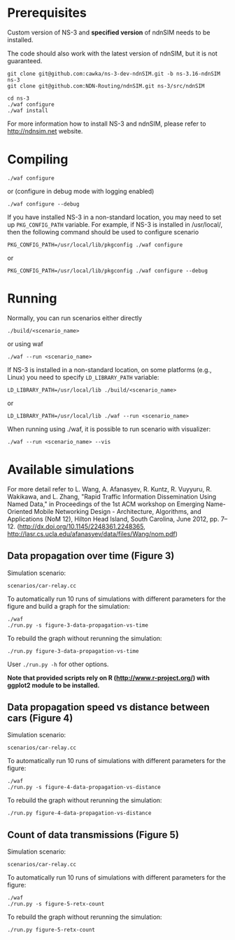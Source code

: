 Prerequisites
=============

Custom version of NS-3 and **specified version** of ndnSIM needs to be installed.

The code should also work with the latest version of ndnSIM, but it is not guaranteed.

    git clone git@github.com:cawka/ns-3-dev-ndnSIM.git -b ns-3.16-ndnSIM ns-3
    git clone git@github.com:NDN-Routing/ndnSIM.git ns-3/src/ndnSIM

    cd ns-3
    ./waf configure
    ./waf install

For more information how to install NS-3 and ndnSIM, please refer to http://ndnsim.net website.

Compiling
=========

``./waf configure``

or (configure in debug mode with logging enabled)

``./waf configure --debug``

If you have installed NS-3 in a non-standard location, you may need to set up ``PKG_CONFIG_PATH`` variable.
For example, if NS-3 is installed in /usr/local/, then the following command should be used to
configure scenario

``PKG_CONFIG_PATH=/usr/local/lib/pkgconfig ./waf configure``

or

``PKG_CONFIG_PATH=/usr/local/lib/pkgconfig ./waf configure --debug``

Running
=======

Normally, you can run scenarios either directly

``./build/<scenario_name>``

or using waf

``./waf --run <scenario_name>``

If NS-3 is installed in a non-standard location, on some platforms (e.g., Linux) you need to specify ``LD_LIBRARY_PATH`` variable:

``LD_LIBRARY_PATH=/usr/local/lib ./build/<scenario_name>``

or

``LD_LIBRARY_PATH=/usr/local/lib ./waf --run <scenario_name>``


When running using ./waf, it is possible to run scenario with visualizer:

``./waf --run <scenario_name> --vis``


Available simulations
=====================

For more detail refer to L. Wang, A. Afanasyev, R. Kuntz, R. Vuyyuru, R. Wakikawa, and L. Zhang, "Rapid Traffic Information Dissemination Using Named Data," in Proceedings of the 1st ACM workshop on Emerging Name-Oriented Mobile Networking Design - Architecture, Algorithms, and Applications (NoM 12), Hilton Head Island, South Carolina, June 2012, pp. 7–12. (http://dx.doi.org/10.1145/2248361.2248365, http://lasr.cs.ucla.edu/afanasyev/data/files/Wang/nom.pdf)

## Data propagation over time (Figure 3)

Simulation scenario:

    scenarios/car-relay.cc

To automatically run 10 runs of simulations with different parameters for the figure and build a graph for the simulation:

    ./waf
    ./run.py -s figure-3-data-propagation-vs-time

To rebuild the graph without rerunning the simulation:

    ./run.py figure-3-data-propagation-vs-time

User ``./run.py -h`` for other options.

**Note that provided scripts rely on R (http://www.r-project.org/) with ggplot2 module to be installed.**

## Data propagation speed vs distance between cars (Figure 4)

Simulation scenario:

    scenarios/car-relay.cc

To automatically run 10 runs of simulations with different parameters for the figure:

    ./waf
    ./run.py -s figure-4-data-propagation-vs-distance

To rebuild the graph without rerunning the simulation:

    ./run.py figure-4-data-propagation-vs-distance

## Count of data transmissions (Figure 5)

Simulation scenario:

    scenarios/car-relay.cc

To automatically run 10 runs of simulations with different parameters for the figure:

    ./waf
    ./run.py -s figure-5-retx-count

To rebuild the graph without rerunning the simulation:

    ./run.py figure-5-retx-count
